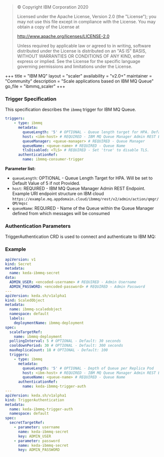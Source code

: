 > © Copyright IBM Corporation 2020
> 
> Licensed under the Apache License, Version 2.0 (the "License"); you
> may not use this file except in compliance with the License. You may
> obtain a copy of the License at
> 
> http://www.apache.org/licenses/LICENSE-2.0
> 
> Unless required by applicable law or agreed to in writing, software
> distributed under the License is distributed on an "AS IS" BASIS,
> WITHOUT WARRANTIES OR CONDITIONS OF ANY KIND, either express or
> implied. See the License for the specific language governing
> permissions and limitations under the License.


+++
title = "IBM MQ"
layout = "scaler"
availability = "v2.0+"
maintainer = "Community"
description = "Scale applications based on IBM MQ Queue"
go_file = "ibmmq_scaler"
+++

### Trigger Specification

This specification describes the `ibmmq` trigger for IBM MQ Queue.

```yaml
triggers:
    - type: ibmmq
      metadata:
        queueLength: '5' # OPTIONAL - Queue length target for HPA. Default: 5 messages
        host: <ibm-host> # REQUIRED - IBM MQ Queue Manager Admin REST Endpoint
        queueManager: <queue-manager> # REQUIRED - Queue Manager
        queueName: <queue-name> # REQUIRED - Queue Name
        tlsDisabled: <TLS> # REQUIRED - Set 'true' to disable TLS.
      authenticationRef:
        name: ibmmq-consumer-trigger
```

**Parameter list:**

- `queueLength`: OPTIONAL - Queue Length Target for HPA. Will be set to Default Value of 5 if not Provided.
- `host`: REQUIRED - IBM MQ Queue Manager Admin REST Endpoint. Example URI endpoint structure on IBM cloud `https://example.mq.appdomain.cloud/ibmmq/rest/v2/admin/action/qmgr/QM/mqsc`
- `queueName`: REQUIRED - Name of the Queue within the Queue Manager defined from which messages will be consumed

### Authentication Parameters

TriggerAuthentication CRD is used to connect and authenticate to IBM MQ:

### Example

```yaml
apiVersion: v1
kind: Secret
metadata:
  name: keda-ibmmq-secret
data:
  ADMIN_USER: <encoded-username> # REQUIRED - Admin Username
  ADMIN_PASSWORD: <encoded-password> # REQUIRED - Admin Password
---
apiVersion: keda.sh/v1alpha1
kind: ScaledObject
metadata:
  name: ibmmq-scaledobject
  namespace: default
  labels:
    deploymentName: ibmmq-deployment
spec:
  scaleTargetRef:
    name: ibmmq-deployment
  pollingInterval: 5 # OPTIONAL - Default: 30 seconds
  cooldownPeriod: 30 # OPTIONAL - Default: 300 seconds
  maxReplicaCount: 18 # OPTIONAL - Default: 100
  triggers:
    - type: ibmmq
      metadata:
        queueLength: '5' # OPTIONAL - Depth of Queue per Replica Pod 
        host: <ibm-host> # REQUIRED - IBM MQ Queue Manager Admin REST Endpoint
        queueName: <queue-name> # REQUIRED - Queue Name
      authenticationRef:
        name: keda-ibmmq-trigger-auth
---
apiVersion: keda.sh/v1alpha1
kind: TriggerAuthentication
metadata:
  name: keda-ibmmq-trigger-auth
  namespace: default
spec:
  secretTargetRef:
    - parameter: username
      name: keda-ibmmq-secret
      key: ADMIN_USER
    - parameter: password
      name: keda-ibmmq-secret
      key: ADMIN_PASSWORD
```
